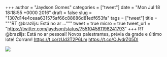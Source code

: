 
+++
author = "Jaydson Gomes"
categories = ["tweet"]
date = "Mon Jul 18 18:18:55 +0000 2016"
draft = false
slug = "1307d14e4ceaa631575af66c88686d81edf653fa"
tags = ["tweet"]
title = """RT @braziljs: Está no ar ..."""
tweet = true
micro = true
tweet_url = "https://twitter.com/jaydson/status/755104581198241793"
+++
RT @braziljs: Está no ar pessoal! Novos palestrantes, prévia da grade e último lote! Corram! https://t.co/zUd3T2P6Lm https://t.co/OJvdrZ05DI

![](/images/tweet-media/755104581198241793-CnqpmqOWYAAe5lH.jpg)